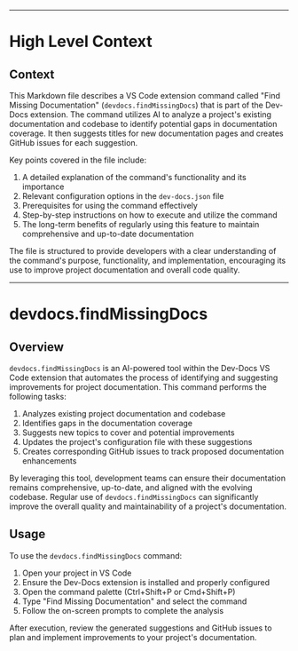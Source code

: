 

  ---
# High Level Context
## Context
This Markdown file describes a VS Code extension command called "Find Missing Documentation" (`devdocs.findMissingDocs`) that is part of the Dev-Docs extension. The command utilizes AI to analyze a project's existing documentation and codebase to identify potential gaps in documentation coverage. It then suggests titles for new documentation pages and creates GitHub issues for each suggestion.

Key points covered in the file include:
1. A detailed explanation of the command's functionality and its importance
2. Relevant configuration options in the `dev-docs.json` file
3. Prerequisites for using the command effectively
4. Step-by-step instructions on how to execute and utilize the command
5. The long-term benefits of regularly using this feature to maintain comprehensive and up-to-date documentation

The file is structured to provide developers with a clear understanding of the command's purpose, functionality, and implementation, encouraging its use to improve project documentation and overall code quality.

---
# devdocs.findMissingDocs
## Overview
`devdocs.findMissingDocs` is an AI-powered tool within the Dev-Docs VS Code extension that automates the process of identifying and suggesting improvements for project documentation. This command performs the following tasks:

1. Analyzes existing project documentation and codebase
2. Identifies gaps in the documentation coverage
3. Suggests new topics to cover and potential improvements
4. Updates the project's configuration file with these suggestions
5. Creates corresponding GitHub issues to track proposed documentation enhancements

By leveraging this tool, development teams can ensure their documentation remains comprehensive, up-to-date, and aligned with the evolving codebase. Regular use of `devdocs.findMissingDocs` can significantly improve the overall quality and maintainability of a project's documentation.

## Usage
To use the `devdocs.findMissingDocs` command:

1. Open your project in VS Code
2. Ensure the Dev-Docs extension is installed and properly configured
3. Open the command palette (Ctrl+Shift+P or Cmd+Shift+P)
4. Type "Find Missing Documentation" and select the command
5. Follow the on-screen prompts to complete the analysis

After execution, review the generated suggestions and GitHub issues to plan and implement improvements to your project's documentation.

  